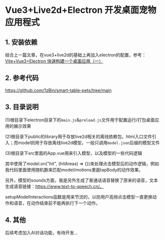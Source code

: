 # Vue3+Live2d+Electron 开发桌面宠物应用程式

## 1. 安装依赖

结合上一篇文章，在vue3+live2d的基础上再加入electron的配置，参考：<br/>
[Vite+Vue3+Electron 快速构建一个桌面应用（一）](./vite-electron-01)

## 2. 参考代码

https://github.com/1zBin/smart-table-pets/tree/main

## 3. 目录说明

(1)根目录下electron目录下的`main.js`&`preload.js`文件用于配置运行/打包桌面应用的展示效果

(2)根目录下public的library用于存放live2d相关的离线依赖包，html入口文件引入；而model则用于存放离线live2d模型，一般只调用`model.json`后缀的模型文件

(3)根目录下src里面的App.vue用来引入模型，以及模型的一些代码逻辑

其中使用了model.on("hit", (hitAreas) => {})来处理点击模型后的动作逻辑，例如我代码里面使用随机数来匹配model/motions里面tapBody的动作效果。

另外，模型的sounds方面，我是另外生成了普通话语音替换了原来的语音，文本生成语音链接：https://www.text-to-speech.cn/。

setupModelInteractions函数是用来节流的，以防用户高频点击模型一直更换动作和语音，在动作结束前不能再执行下一个动作。

## 4. 其他

后续考虑加入AI对话功能，有待开发...